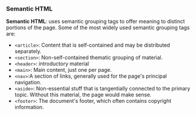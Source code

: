 ### Semantic HTML

**Semantic HTML**: uses semantic grouping tags to offer meaning to distinct portions of the page. Some of the most widely used semantic grouping tags are:

  - `<article>`: Content that is self-contained and may be distributed separately.
  - `<section>`: Non-self-contained thematic grouping of material.
  - `<header>`: introductory material
  - `<main>`: Main content, just one per page.
  - `<nav>`:A section of links, generally used for the page's principal navigation.
  - `<aside>`: Non-essential stuff that is tangentially connected to the primary topic. Without this material, the page would make sense.
  - `<footer>`: The document's footer, which often contains copyright information.

